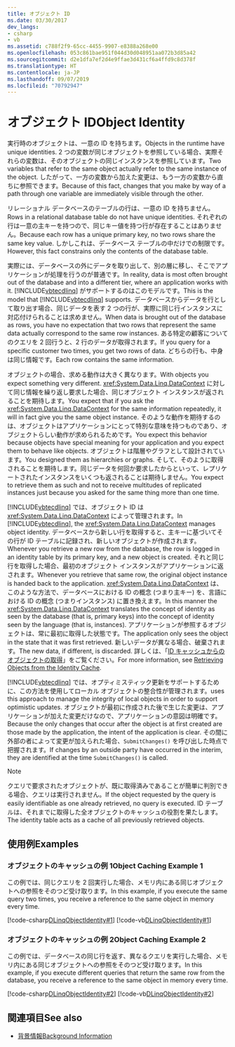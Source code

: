 ```yaml
---
title: オブジェクト ID
ms.date: 03/30/2017
dev_langs:
- csharp
- vb
ms.assetid: c788f2f9-65cc-4455-9907-e8388a268e00
ms.openlocfilehash: 053c861bae951f044d30d048951aa072b3d85a42
ms.sourcegitcommit: d2e1dfa7ef2d4e9ffae3d431cf6a4ffd9c8d378f
ms.translationtype: HT
ms.contentlocale: ja-JP
ms.lasthandoff: 09/07/2019
ms.locfileid: "70792947"
---
```

# <a name="object-identity"></a><span data-ttu-id="9a3b2-102">オブジェクト ID</span><span class="sxs-lookup"><span data-stu-id="9a3b2-102">Object Identity</span></span>
<span data-ttu-id="9a3b2-103">実行時のオブジェクトは、一意の ID を持ちます。</span><span class="sxs-lookup"><span data-stu-id="9a3b2-103">Objects in the runtime have unique identities.</span></span> <span data-ttu-id="9a3b2-104">2 つの変数が同じオブジェクトを参照している場合、実際それらの変数は、そのオブジェクトの同じインスタンスを参照しています。</span><span class="sxs-lookup"><span data-stu-id="9a3b2-104">Two variables that refer to the same object actually refer to the same instance of the object.</span></span> <span data-ttu-id="9a3b2-105">したがって、一方の変数から加えた変更は、もう一方の変数から直ちに参照できます。</span><span class="sxs-lookup"><span data-stu-id="9a3b2-105">Because of this fact, changes that you make by way of a path through one variable are immediately visible through the other.</span></span>  
  
 <span data-ttu-id="9a3b2-106">リレーショナル データベースのテーブルの行は、一意の ID を持ちません。</span><span class="sxs-lookup"><span data-stu-id="9a3b2-106">Rows in a relational database table do not have unique identities.</span></span> <span data-ttu-id="9a3b2-107">それぞれの行は一意の主キーを持つので、同じキー値を持つ行が存在することはありません。</span><span class="sxs-lookup"><span data-stu-id="9a3b2-107">Because each row has a unique primary key, no two rows share the same key value.</span></span> <span data-ttu-id="9a3b2-108">しかしこれは、データベース テーブルの中だけでの制限です。</span><span class="sxs-lookup"><span data-stu-id="9a3b2-108">However, this fact constrains only the contents of the database table.</span></span>  
  
 <span data-ttu-id="9a3b2-109">実際には、データベースの外にデータを取り出して、別の層に移し、そこでアプリケーションが処理を行うのが普通です。</span><span class="sxs-lookup"><span data-stu-id="9a3b2-109">In reality, data is most often brought out of the database and into a different tier, where an application works with it.</span></span> <span data-ttu-id="9a3b2-110">[!INCLUDE[vbtecdlinq](../../../../../../includes/vbtecdlinq-md.md)] がサポートするのはこのモデルです。</span><span class="sxs-lookup"><span data-stu-id="9a3b2-110">This is the model that [!INCLUDE[vbtecdlinq](../../../../../../includes/vbtecdlinq-md.md)] supports.</span></span> <span data-ttu-id="9a3b2-111">データベースからデータを行として取り出す場合、同じデータを表す 2 つの行が、実際に同じ行インスタンスに対応付けられることは求めません。</span><span class="sxs-lookup"><span data-stu-id="9a3b2-111">When data is brought out of the database as rows, you have no expectation that two rows that represent the same data actually correspond to the same row instances.</span></span> <span data-ttu-id="9a3b2-112">ある特定の顧客についてのクエリを 2 回行うと、2 行のデータが取得されます。</span><span class="sxs-lookup"><span data-stu-id="9a3b2-112">If you query for a specific customer two times, you get two rows of data.</span></span> <span data-ttu-id="9a3b2-113">どちらの行も、中身は同じ情報です。</span><span class="sxs-lookup"><span data-stu-id="9a3b2-113">Each row contains the same information.</span></span>  
  
 <span data-ttu-id="9a3b2-114">オブジェクトの場合、求める動作は大きく異なります。</span><span class="sxs-lookup"><span data-stu-id="9a3b2-114">With objects you expect something very different.</span></span> <span data-ttu-id="9a3b2-115"><xref:System.Data.Linq.DataContext> に対して同じ情報を繰り返し要求した場合、同じオブジェクト インスタンスが返されることを期待します。</span><span class="sxs-lookup"><span data-stu-id="9a3b2-115">You expect that if you ask the <xref:System.Data.Linq.DataContext> for the same information repeatedly, it will in fact give you the same object instance.</span></span> <span data-ttu-id="9a3b2-116">そのような動作を期待するのは、オブジェクトはアプリケーションにとって特別な意味を持つものであり、オブジェクトらしい動作が求められるためです。</span><span class="sxs-lookup"><span data-stu-id="9a3b2-116">You expect this behavior because objects have special meaning for your application and you expect them to behave like objects.</span></span> <span data-ttu-id="9a3b2-117">オブジェクトは階層やグラフとして設計されています。</span><span class="sxs-lookup"><span data-stu-id="9a3b2-117">You designed them as hierarchies or graphs.</span></span> <span data-ttu-id="9a3b2-118">そして、そのように取得されることを期待します。同じデータを何回か要求したからといって、レプリケートされたインスタンスをいくつも返されることは期待しません。</span><span class="sxs-lookup"><span data-stu-id="9a3b2-118">You expect to retrieve them as such and not to receive multitudes of replicated instances just because you asked for the same thing more than one time.</span></span>  
  
 <span data-ttu-id="9a3b2-119">[!INCLUDE[vbtecdlinq](../../../../../../includes/vbtecdlinq-md.md)] では、オブジェクト ID は <xref:System.Data.Linq.DataContext> によって管理されます。</span><span class="sxs-lookup"><span data-stu-id="9a3b2-119">In [!INCLUDE[vbtecdlinq](../../../../../../includes/vbtecdlinq-md.md)], the <xref:System.Data.Linq.DataContext> manages object identity.</span></span> <span data-ttu-id="9a3b2-120">データベースから新しい行を取得すると、主キーに基づいてその行が ID テーブルに記録され、新しいオブジェクトが作成されます。</span><span class="sxs-lookup"><span data-stu-id="9a3b2-120">Whenever you retrieve a new row from the database, the row is logged in an identity table by its primary key, and a new object is created.</span></span> <span data-ttu-id="9a3b2-121">それと同じ行を取得した場合、最初のオブジェクト インスタンスがアプリケーションに返されます。</span><span class="sxs-lookup"><span data-stu-id="9a3b2-121">Whenever you retrieve that same row, the original object instance is handed back to the application.</span></span> <span data-ttu-id="9a3b2-122"><xref:System.Data.Linq.DataContext> は、このような方法で、データベースにおける ID の概念 (つまり主キー) を、言語における ID の概念 (つまりインスタンス) に置き換えます。</span><span class="sxs-lookup"><span data-stu-id="9a3b2-122">In this manner the <xref:System.Data.Linq.DataContext> translates the concept of identity as seen by the database (that is, primary keys) into the concept of identity seen by the language (that is, instances).</span></span> <span data-ttu-id="9a3b2-123">アプリケーションが参照するオブジェクトは、常に最初に取得した状態です。</span><span class="sxs-lookup"><span data-stu-id="9a3b2-123">The application only sees the object in the state that it was first retrieved.</span></span> <span data-ttu-id="9a3b2-124">新しいデータが異なる場合、破棄されます。</span><span class="sxs-lookup"><span data-stu-id="9a3b2-124">The new data, if different, is discarded.</span></span> <span data-ttu-id="9a3b2-125">詳しくは、「[ID キャッシュからのオブジェクトの取得](retrieving-objects-from-the-identity-cache.md)」をご覧ください。</span><span class="sxs-lookup"><span data-stu-id="9a3b2-125">For more information, see [Retrieving Objects from the Identity Cache](retrieving-objects-from-the-identity-cache.md).</span></span>  
  
 [!INCLUDE[vbtecdlinq](../../../../../../includes/vbtecdlinq-md.md)] <span data-ttu-id="9a3b2-126">では、オプティミスティック更新をサポートするために、この方法を使用してローカル オブジェクトの整合性が管理されます。</span><span class="sxs-lookup"><span data-stu-id="9a3b2-126">uses this approach to manage the integrity of local objects in order to support optimistic updates.</span></span> <span data-ttu-id="9a3b2-127">オブジェクトが最初に作成された後で生じた変更は、アプリケーションが加えた変更だけなので、アプリケーションの意図は明確です。</span><span class="sxs-lookup"><span data-stu-id="9a3b2-127">Because the only changes that occur after the object is at first created are those made by the application, the intent of the application is clear.</span></span> <span data-ttu-id="9a3b2-128">その間に外部の者によって変更が加えられた場合、`SubmitChanges()` を呼び出した時点で把握されます。</span><span class="sxs-lookup"><span data-stu-id="9a3b2-128">If changes by an outside party have occurred in the interim, they are identified at the time `SubmitChanges()` is called.</span></span>  
  
> [!NOTE]
> <span data-ttu-id="9a3b2-129">クエリで要求されたオブジェクトが、既に取得済みであることが簡単に判別できる場合、クエリは実行されません。</span><span class="sxs-lookup"><span data-stu-id="9a3b2-129">If the object requested by the query is easily identifiable as one already retrieved, no query is executed.</span></span> <span data-ttu-id="9a3b2-130">ID テーブルは、それまでに取得した全オブジェクトのキャッシュの役割を果たします。</span><span class="sxs-lookup"><span data-stu-id="9a3b2-130">The identity table acts as a cache of all previously retrieved objects.</span></span>  
  
## <a name="examples"></a><span data-ttu-id="9a3b2-131">使用例</span><span class="sxs-lookup"><span data-stu-id="9a3b2-131">Examples</span></span>  
  
### <a name="object-caching-example-1"></a><span data-ttu-id="9a3b2-132">オブジェクトのキャッシュの例 1</span><span class="sxs-lookup"><span data-stu-id="9a3b2-132">Object Caching Example 1</span></span>  
 <span data-ttu-id="9a3b2-133">この例では、同じクエリを 2 回実行した場合、メモリ内にある同じオブジェクトへの参照をそのつど受け取ります。</span><span class="sxs-lookup"><span data-stu-id="9a3b2-133">In this example, if you execute the same query two times, you receive a reference to the same object in memory every time.</span></span>  
  
 [!code-csharp[DLinqObjectIdentity#1](../../../../../../samples/snippets/csharp/VS_Snippets_Data/DLinqObjectIdentity/cs/Program.cs#1)]
 [!code-vb[DLinqObjectIdentity#1](../../../../../../samples/snippets/visualbasic/VS_Snippets_Data/DLinqObjectIdentity/vb/Module1.vb#1)]  
  
### <a name="object-caching-example-2"></a><span data-ttu-id="9a3b2-134">オブジェクトのキャッシュの例 2</span><span class="sxs-lookup"><span data-stu-id="9a3b2-134">Object Caching Example 2</span></span>  
 <span data-ttu-id="9a3b2-135">この例では、データベースの同じ行を返す、異なるクエリを実行した場合、メモリ内にある同じオブジェクトへの参照をそのつど受け取ります。</span><span class="sxs-lookup"><span data-stu-id="9a3b2-135">In this example, if you execute different queries that return the same row from the database, you receive a reference to the same object in memory every time.</span></span>  
  
 [!code-csharp[DLinqObjectIdentity#2](../../../../../../samples/snippets/csharp/VS_Snippets_Data/DLinqObjectIdentity/cs/Program.cs#2)]
 [!code-vb[DLinqObjectIdentity#2](../../../../../../samples/snippets/visualbasic/VS_Snippets_Data/DLinqObjectIdentity/vb/Module1.vb#2)]  
  
## <a name="see-also"></a><span data-ttu-id="9a3b2-136">関連項目</span><span class="sxs-lookup"><span data-stu-id="9a3b2-136">See also</span></span>

- [<span data-ttu-id="9a3b2-137">背景情報</span><span class="sxs-lookup"><span data-stu-id="9a3b2-137">Background Information</span></span>](background-information.md)
